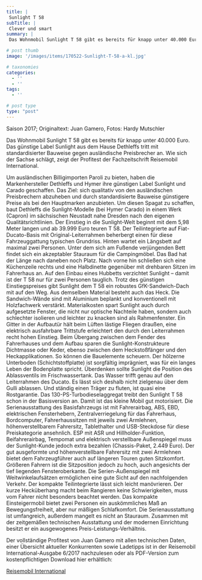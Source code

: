 ```yaml
---
title: |
 Sunlight T 58
subTitle: |
 Clever und smart
summary: |
 Das Wohnmobil Sunlight T 58 gibt es bereits für knapp unter 40.000 Euro. Das günstige Label Sunlight aus dem Hause Dethleffs tritt mit standardisierter Bauweise gegen ausländische Preisbrecher an. Wie sich der Sachse schlägt, zeigt der Profitest der Fachzeitschrift Reisemobil International.

# post thumb
image: '/images/items/170522-Sunlight-T-58-a-kl.jpg'

# taxonomies
categories: 
  - ''
  - ''
tags:
  - ''

# post type
type: "post"
---
```


Saison 2017; Originaltext: Juan Gamero, Fotos: Hardy Mutschler   

Das Wohnmobil Sunlight T 58 gibt es bereits für knapp unter 40.000 Euro. Das günstige Label Sunlight aus dem Hause Dethleffs tritt mit standardisierter Bauweise gegen ausländische Preisbrecher an. Wie sich der Sachse schlägt, zeigt der Profitest der Fachzeitschrift Reisemobil International.  

Um ausländischen Billigimporten Paroli zu bieten, haben die Markenhersteller Dethleffs und Hymer ihre günstigen Label Sunlight und Carado geschaffen. Das Ziel: sich qualitativ von den ausländischen Preisbrechern abzuheben und durch standardisierte Bauweise günstigere Preise als bei den Hauptmarken anzubieten. Um diesen Spagat zu schaffen, baut Dethleffs die Sunlight-Modelle (bei Hymer Carado) in einem Werk (Capron) im sächsischen Neustadt nahe Dresden nach den eigenen Qualitätsrichtlinien. Der Einstieg in die Sunlight-Welt beginnt mit dem 5,98 Meter langen und ab 39.999 Euro teuren T 58. Der Teilintegrierte auf Fiat-Ducato-Basis mit Original-Leiterrahmen beherbergt einen für diese Fahrzeuggattung typischen Grundriss. Hinten wartet ein Längsbett auf maximal zwei Personen. Unter dem sich am Fußende verjüngenden Bett findet sich ein akzeptabler Stauraum für die Campingmöbel. Das Bad hat der Länge nach daneben noch Platz. Nach vorne hin schließen sich eine Küchenzeile rechts und eine Halbdinette gegenüber mit drehbaren Sitzen im Fahrerhaus an. Auf den Einbau eines Hubbetts verzichtet Sunlight – damit ist der T 58 nur für zwei Personen tauglich. Trotz des günstigen Einstiegspreises gibt Sunlight dem T 58 ein robustes GfK-Sandwich-Dach mit auf den Weg. Aus demselben Material besteht auch das Heck. Die Sandwich-Wände sind mit Aluminium beplankt und konventionell mit Holzfachwerk verstärkt. Materialkosten spart Sunlight auch durch aufgesetzte Fenster, die nicht nur optische Nachteile haben, sondern auch schlechter isolieren und leichter zu knacken sind als Rahmenfenster. Ein Gitter in der Aufbautür hält beim Lüften lästige Fliegen draußen, eine elektrisch ausfahrbare Trittstufe erleichtert den durch den Leiterrahmen recht hohen Einstieg. Beim Übergang zwischen dem Fender des Fahrerhauses und dem Aufbau sparen die Sunlight-Konstrukteure Dichtmasse oder Keder, ebenso zwischen dem Heckstoßfänger und den Heckapplikationen. So können die Bauelemente scheuern. Der hölzerne Unterboden (Schichtstoffplatte) ist sorgfältig imprägniert, was für ein langes Leben der Bodenplatte spricht. Überdenken sollte Sunlight die Position des Ablassventils im Frischwassertank. Das Wasser trifft genau auf den Leiterrahmen des Ducato. Es lässt sich deshalb nicht zielgenau über dem Gulli ablassen. Und ständig einen Träger zu fluten, ist quasi eine Rostgarantie. Das 130-PS-Turbodieselaggregat treibt den Sunlight T 58 schon in der Basisversion an. Damit ist das kleine Mobil gut motorisiert. Die Serienausstattung des Basisfahrzeugs ist mit Fahrerairbag, ABS, EBD, elektrischen Fensterhebern, Zentralverriegelung für das Fahrerhaus, Bordcomputer, Fahrerhaussitzen mit jeweils zwei Armlehnen, höhenverstellbarem Fahrersitz, Tablethalter und USB-Steckdose für diese Preiskategorie ansehnlich. ESP mit ASR und Hillholder-Funktion, Beifahrerairbag, Tempomat und elektrisch verstellbare Außenspiegel muss der Sunlight-Kunde jedoch extra bezahlen (Chassis-Paket, 2.449 Euro). Der gut ausgeformte und höhenverstellbare Fahrersitz mit zwei Armlehnen bietet dem Fahrzeugführer auch auf längeren Touren guten Sitzkomfort. Größeren Fahrern ist die Sitzposition jedoch zu hoch, auch angesichts der tief liegenden Fensteroberkante. Die Serien-Außenspiegel mit Weitwinkelaufsätzen ermöglichen eine gute Sicht auf den nachfolgenden Verkehr. Der kompakte Teilintegrierte lässt sich leicht manövrieren. Der kurze Hecküberhang macht beim Rangieren keine Schwierigkeiten, muss vom Fahrer nicht besonders beachtet werden. Das kompakte Einsteigermobil bietet zwei Personen ein auskömmliches Maß an Bewegungsfreiheit, aber nur mäßigen Schlafkomfort. Die Serienausstattung ist umfangreich, außerdem mangelt es nicht an Stauraum. Zusammen mit der zeitgemäßen technischen Ausstattung und der modernen Einrichtung besitzt er ein ausgewogenes Preis-Leistungs-Verhältnis.  

Der vollständige Profitest von Juan Gamero mit allen technischen Daten, einer Übersicht aktueller Konkurrenten sowie Ladetipps ist in der Reisemobil International-Ausgabe 6/2017 nachzulesen oder als PDF-Version zum kostenpflichtigen Download hier erhältlich:  

[Reisemobil International](http://reisemobil-international.de)  